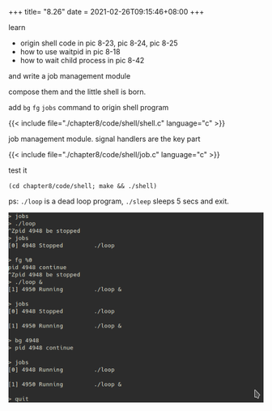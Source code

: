 +++
title= "8.26"
date = 2021-02-26T09:15:46+08:00
+++

learn

- origin shell code in pic 8-23, pic 8-24, pic 8-25
- how to use waitpid in pic 8-18
- how to wait child process in pic 8-42

and write a job management module

compose them and the little shell is born.

add `bg` `fg` `jobs` command to origin shell program

{{< include file="./chapter8/code/shell/shell.c" language="c" >}}

job management module. signal handlers are the key part

{{< include file="./chapter8/code/shell/job.c" language="c" >}}

test it

    (cd chapter8/code/shell; make && ./shell)

ps: `./loop` is a dead loop program, `./sleep` sleeps 5 secs and exit.

![./shell](./code/shell/shell.png)


